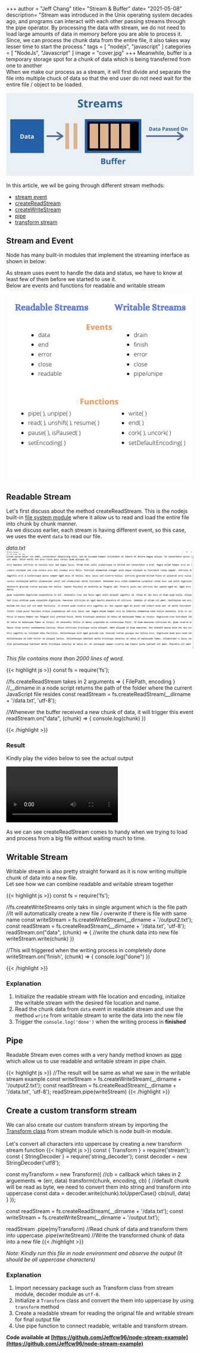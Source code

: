 +++
author = "Jeff Chang"
title= "Stream & Buffer" 
date= "2021-05-08"
description= "Stream was introduced in the Unix operating system decades ago, and programs can interact with each other passing streams through the pipe operator. By processing the data with stream, we do not need to load large amounts of data in memory before you are able to process it. Since, we can process the chunk data from the entire file, it also takes way lesser time to start the process." 
tags = [
    "nodejs", "javascript"
]
categories = [
	"NodeJs", "Javascript"
]
image = "cover.jpg"
+++
Meanwhile, buffer is a temporary storage spot for a chunk of data which is being transferred from one to another <br/>
When we make our process as a stream, it will first divide and separate the file into multiple chuck of data so that the end user do not need wait for the entire file / object to be loaded. <br/>

<div style="text-align:center">
<img src="buffer.jpg" alt="stream and buffer" />
</div>

In this article, we wil be going through different stream methods:
* [stream event](#stream-event)
* [createReadStream](#createReadStream)
* [createWriteStream](#createWriteStream)
* [pipe](#pipe)
* [transform stream](#transform-stream)


## Stream and Event<a name="stream-event"></a>
Node has many built-in modules that implement the streaming interface as shown in below:

As stream uses event to handle the data and status, we have to know at least few of them before we started to use it.<br/>
Below are events and functions for readable and writable stream

<div style="text-align:center">
<img src="stream-event-method.png" alt="stream events and functions" />
</div>

## Readable Stream<a name="createReadStream"></a>
Let's first discuss about the method createReadStream. This is the nodejs built-in [file system module](https://nodejs.org/api/fs.html#fs_fs_createreadstream_path_options) where it allow us to read and load the entire file into chunk by chunk manner. <br/>
As we discuss earlier, each stream is having different event, so this case, we uses the event `data` to read our file.

*data.txt*
<img src="data.jpg" alt='data.txt'/>

*This file contains more than 2000 lines of word.*

{{< highlight js >}}
const fs = require('fs');

//fs.createReadStream takes in 2 arguments => { FilePath, encoding }
//__dirname in a node script returns the path of the folder where the current JavaScript file resides
const readStream = fs.createReadStream(__dirname + '/data.txt', 'utf-8');

//Whenever the buffer received a new chunk of data, it will trigger this event
readStream.on("data", (chunk) => {
    console.log(chunk)
})

{{< /highlight >}}

### Result
Kindly play the video below to see the actual output

<video controls autoplay>
  <source src="readtStream.mp4" type="video/mp4">
  <source src="readtStream.ogg" type="video/ogg">
</video>

As we can see createReadStream comes to handy when we trying to load and process from a big file without waiting much to time.

## Writable Stream<a name="createWriteStream"></a>
Writable stream is also pretty straight forward as it is now writing multiple chunk of data into a new file. <br/>
Let see how we can combine readable and writable stream together <br/>

{{< highlight js >}}
const fs = require('fs');

//fs.createWriteStreams only taks in single argument which is the file path
//It will automatically create a new file / overwrite if there is file with same name
const writeStream = fs.createWriteStream(__dirname + '/output2.txt');
const readStream = fs.createReadStream(__dirname + '/data.txt', 'utf-8');
readStream.on("data", (chunk) => {
    //write the chunk data into new file
    writeStream.write(chunk)
})

//This will triggered when the writing process in completely done
writeStream.on('finish', (chunk) => {
    console.log("done")
})

{{< /highlight >}}
 
 ### Explanation
 1. Initialize the readable stream with file location and encoding, initialize the writable stream with the desired file location and name.
 2. Read the chunk data from `data` event in readable stream and use the method `write` from writable stream to write the data into the new file
 3. Trigger the `console.log('done')` when the writing process in **finished**

## Pipe<a name="pipe"></a>
Readable Stream even comes with a very handy method known as [pipe](https://nodejs.org/api/stream.html#stream_event_pipe) which allow us to use readable and writable stream in pipe chain. 

{{< highlight js >}}
//The result will be same as what we saw in the writable stream example
const writeStream = fs.createWriteStream(__dirname + '/output2.txt');
const readStream = fs.createReadStream(__dirname + '/data.txt', 'utf-8');
readStream.pipe(writeStream)
{{< /highlight >}}


## Create a custom transform stream<a name="transform-stream"></a>
We can also create our custom transform stream by importing the [Transform class](https://nodejs.org/api/stream.html#stream_new_stream_transform_options) from stream module which is node built-in module.
<br/><br/>
Let's convert all characters into uppercase by creating a new transform stream function
{{< highlight js >}}
const { Transform } = require('stream');
const { StringDecoder } = require('string_decoder');
const decoder = new StringDecoder('utf8');

const myTransform = new Transform({
    //cb = callback which takes in 2 arguements => (err, data)
    transform(chunk, encoding, cb) {
        //default chunk will be read as byte, we need to convert them into string and transform into uppercase
        const data = decoder.write(chunk).toUpperCase()
        cb(null, data)
    }
});

const readStream = fs.createReadStream(__dirname + '/data.txt');
const writeStream = fs.createWriteStream(__dirname + '/output.txt');

readStream
    .pipe(myTransform) //Read chunk of data and transform them into uppercase
    .pipe(writeStream) //Write the transformed chunk of data into a new file
{{< /highlight >}}

*Note: Kindly run this file in node environment and observe the output (It should be all uppercase characters)*
<br/>

### Explanation
1. Import necessary package such as Transform class from stream module, decoder module as `utf-8`.
2. Initialize a `Transform` class and convert the them into uppercase by using `transform` method
3. Create a readable stream for reading the original file and writable stream for final output file
4. Use pipe function to connect readable, writable and transform stream.

**Code available at [https://github.com/Jeffcw96/node-stream-example](https://github.com/Jeffcw96/node-stream-example)**


